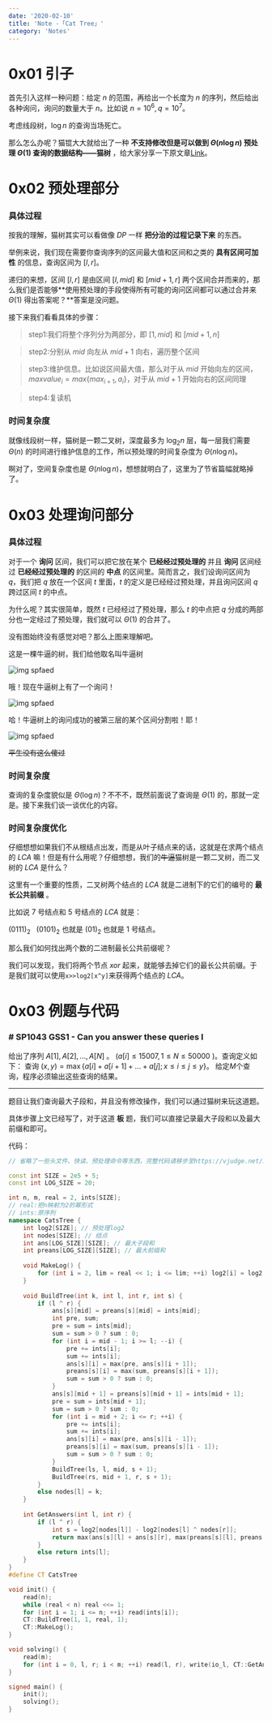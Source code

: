 ```yaml
---
date: '2020-02-10'
title: 'Note -「Cat Tree」'
category: 'Notes'
---
```


# 0x01 引子

首先引入这样一种问题：给定 $n$ 的范围，再给出一个长度为 $n$ 的序列，然后给出各种询问，询问的数量大于 $n$。比如说 $n=10^{6},q=10^{7}$。

考虑线段树，$\log n$ 的查询当场死亡。

那么怎么办呢？猫锟大大就给出了一种 **不支持修改但是可以做到 $\Theta(n\log n)$ 预处理 $\Theta(1)$ 查询的数据结构——猫树** ，给大家分享一下原文章[Link]([http://immortalco.blog.uoj.ac/blog/2102](http://immortalco.blog.uoj.ac/blog/2102))。

# 0x02 预处理部分

### 具体过程

按我的理解，猫树其实可以看做像 $DP$ 一样 **把分治的过程记录下来** 的东西。

举例来说，我们现在需要你查询序列的区间最大值和区间和之类的 **具有区间可加性** 的信息，查询区间为 $[l,r]$。

递归的来想，区间 $[l,r]$ 是由区间 $[l,mid]$ 和 $[mid+1,r]$ 两个区间合并而来的，那么我们是否能够**使用预处理的手段使得所有可能的询问区间都可以通过合并来 $\Theta(1)$ 得出答案呢？**答案是没问题。

接下来我们看看具体的步骤：

>step1:我们将整个序列分为两部分，即 $[1,mid]$ 和 $[mid+1,n]$

>step2:分别从 $mid$ 向左从 $mid+1$ 向右，遍历整个区间

>step3:维护信息。比如说区间最大值，那么对于从 $mid$ 开始向左的区间，$maxvalue_{i}=max\{max_{i+1},a_{i}\}$，对于从 $mid+1$ 开始向右的区间同理

>step4:复读机

### 时间复杂度

就像线段树一样，猫树是一颗二叉树，深度最多为 $\log_{2}n$ 层，每一层我们需要 $\Theta(n)$ 的时间进行维护信息的工作，所以预处理的时间复杂度为 $\Theta(n\log n)$。

啊对了，空间复杂度也是 $\Theta(n\log n)$，想想就明白了，这里为了节省篇幅就略掉了。

# 0x03 处理询问部分

### 具体过程

对于一个 **询问** 区间，我们可以把它放在某个 **已经经过预处理的** 并且 **询问** 区间经过 **已经经过预处理的** 的区间的 **中点** 的区间里。简而言之，我们设询问区间为 $q$，我们把 $q$ 放在一个区间 $t$ 里面，$t$ 的定义是已经经过预处理，并且询问区间 $q$ 跨过区间 $t$ 的中点。

为什么呢？其实很简单，既然 $t$ 已经经过了预处理，那么 $t$ 的中点把 $q$ 分成的两部分也一定经过了预处理，我们就可以 $\Theta(1)$ 的合并了。

没有图始终没有感觉对吧？那么上图来理解吧。

这是一棵牛逼的树，我们给他取名叫牛逼树

![img spfaed](https://i.loli.net/2020/02/10/7oxLBf8EYRApqDj.png)

哦！现在牛逼树上有了一个询问！

![img spfaed](https://i.loli.net/2020/02/10/7xiCUN2daeBmWHZ.png)

哈！牛逼树上的询问成功的被第三层的某个区间分割啦！耶！

![img spfaed](https://i.loli.net/2020/02/10/dCTWbjDcaf3BxQM.png)

~~平生没有这么傻过~~

### 时间复杂度

查询的复杂度貌似是 $\Theta(\log n)$？不不不，既然前面说了查询是 $\Theta(1)$ 的，那就一定是。接下来我们谈一谈优化的内容。

### 时间复杂度优化

仔细想想如果我们不从根结点出发，而是从叶子结点来的话，这就是在求两个结点的 $LCA$ 嘛！但是有什么用呢？仔细想想，我们的~~牛逼~~猫树是一颗二叉树，而二叉树的 $LCA$ 是什么？

这里有一个重要的性质，二叉树两个结点的 $LCA$ 就是二进制下的它们的编号的 **最长公共前缀** 。

比如说 $7$ 号结点和 $5$ 号结点的 $LCA$ 就是：

$(0111)_{2}\ \ \ (0101)_{2}$ 也就是 $(01)_{2}$ 也就是 $1$ 号结点。

那么我们如何找出两个数的二进制最长公共前缀呢？

我们可以发现，我们将两个节点 $xor$ 起来，就能够去掉它们的最长公共前缀。于是我们就可以使用`x>>log2[x^y]`来获得两个结点的 $LCA$。

# 0x03 例题与代码

### # SP1043 GSS1 - Can you answer these queries I

给出了序列 $A[1],A[2],…,A[N]$ 。 ($a[i]≤15007,1≤N≤50000$ )。查询定义如下： 查询 $(x,y)=\max\{a[i]+a[i+1]+...+a[j];x≤i≤j≤y\}$。 给定$M$个查询，程序必须输出这些查询的结果。

-----

题目让我们查询最大子段和，并且没有修改操作，我们可以通过猫树来玩这道题。

具体步骤上文已经写了，对于这道 **板** 题，我们可以直接记录最大子段和以及最大前缀和即可。

代码：

```cpp
// 省略了一些头文件、快读、预处理命令等东西，完整代码请移步至https://vjudge.net/solution/24123955

const int SIZE = 2e5 + 5;
const int LOG_SIZE = 20;

int n, m, real = 2, ints[SIZE];
// real:把n映射为2的幂形式
// ints:原序列
namespace CatsTree {
	int log2[SIZE]; // 预处理log2
	int nodes[SIZE]; // 结点
	int ans[LOG_SIZE][SIZE]; // 最大子段和
	int preans[LOG_SIZE][SIZE]; // 最大前缀和
	
	void MakeLog() {
		for (int i = 2, lim = real << 1; i <= lim; ++i) log2[i] = log2[i >> 1] + 1;
	}
	
	void BuildTree(int k, int l, int r, int s) {
		if (l ^ r) {
			ans[s][mid] = preans[s][mid] = ints[mid];
			int pre, sum;
			pre = sum = ints[mid];
			sum = sum > 0 ? sum : 0;
			for (int i = mid - 1; i >= l; --i) {
				pre += ints[i];
				sum += ints[i];
				ans[s][i] = max(pre, ans[s][i + 1]);
				preans[s][i] = max(sum, preans[s][i + 1]);
				sum = sum > 0 ? sum : 0;
			}
			ans[s][mid + 1] = preans[s][mid + 1] = ints[mid + 1];
			pre = sum = ints[mid + 1];
			sum = sum > 0 ? sum : 0;
			for (int i = mid + 2; i <= r; ++i) {
				pre += ints[i];
				sum += ints[i];
				ans[s][i] = max(pre, ans[s][i - 1]);
				preans[s][i] = max(sum, preans[s][i - 1]);
				sum = sum > 0 ? sum : 0;
			}
			BuildTree(ls, l, mid, s + 1);
			BuildTree(rs, mid + 1, r, s + 1);
		}
		else nodes[l] = k;
	}
	
	int GetAnswers(int l, int r) {
		if (l ^ r) {
			int s = log2[nodes[l]] - log2[nodes[l] ^ nodes[r]];
			return max(ans[s][l] + ans[s][r], max(preans[s][l], preans[s][r]));
		}
		else return ints[l];
	}
}
#define CT CatsTree

void init() {
	read(n);
	while (real < n) real <<= 1;
	for (int i = 1; i <= n; ++i) read(ints[i]);
	CT::BuildTree(1, 1, real, 1);
	CT::MakeLog();
}

void solving() {
	read(m);
	for (int i = 0, l, r; i < m; ++i) read(l, r), write(io_l, CT::GetAnswers(l, r));
}

signed main() {
	init();
	solving();
}
```